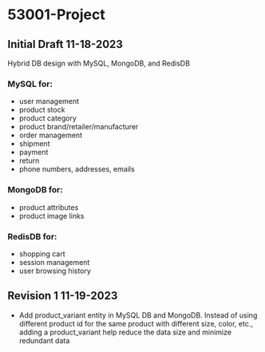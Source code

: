 # 53001-Project

## Initial Draft 11-18-2023

Hybrid DB design with MySQL, MongoDB, and RedisDB

### MySQL for:
* user management
* product stock
* product category
* product brand/retailer/manufacturer
* order management
* shipment
* payment
* return
* phone numbers, addresses, emails

### MongoDB for:
* product attributes
* product image links

### RedisDB for:
* shopping cart
* session management
* user browsing history

## Revision 1 11-19-2023

* Add product_variant entity in MySQL DB and MongoDB. Instead of using different product id for the same product with different
size, color, etc., adding a product_variant help reduce the data size and minimize redundant data
